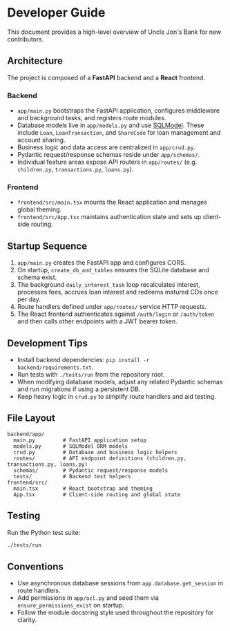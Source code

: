 # Developer Guide

This document provides a high-level overview of Uncle Jon's Bank for new contributors.

## Architecture

The project is composed of a **FastAPI** backend and a **React** frontend.

### Backend
- `app/main.py` bootstraps the FastAPI application, configures middleware and background tasks, and registers route modules.
- Database models live in `app/models.py` and use [SQLModel](https://sqlmodel.tiangolo.com/). These include `Loan`, `LoanTransaction`, and `ShareCode` for loan management and account sharing.
- Business logic and data access are centralized in `app/crud.py`.
- Pydantic request/response schemas reside under `app/schemas/`.
- Individual feature areas expose API routers in `app/routes/` (e.g. `children.py`, `transactions.py`, `loans.py`).

### Frontend
- `frontend/src/main.tsx` mounts the React application and manages global theming.
- `frontend/src/App.tsx` maintains authentication state and sets up client-side routing.

## Startup Sequence

1. `app/main.py` creates the FastAPI app and configures CORS.
2. On startup, `create_db_and_tables` ensures the SQLite database and schema exist.
3. The background `daily_interest_task` loop recalculates interest, processes fees, accrues loan interest and redeems matured CDs once per day.
4. Route handlers defined under `app/routes/` service HTTP requests.
5. The React frontend authenticates against `/auth/login` or `/auth/token` and then calls other endpoints with a JWT bearer token.

## Development Tips

- Install backend dependencies: `pip install -r backend/requirements.txt`.
- Run tests with `./tests/run` from the repository root.
- When modifying database models, adjust any related Pydantic schemas and run migrations if using a persistent DB.
- Keep heavy logic in `crud.py` to simplify route handlers and aid testing.

## File Layout

```
backend/app/
  main.py         # FastAPI application setup
  models.py       # SQLModel ORM models
  crud.py         # Database and business logic helpers
  routes/         # API endpoint definitions (children.py, transactions.py, loans.py)
  schemas/        # Pydantic request/response models
  tests/          # Backend test helpers
frontend/src/
  main.tsx        # React bootstrap and theming
  App.tsx         # Client-side routing and global state
```

## Testing

Run the Python test suite:

```bash
./tests/run
```

## Conventions

- Use asynchronous database sessions from `app.database.get_session` in route handlers.
- Add permissions in `app/acl.py` and seed them via `ensure_permissions_exist` on startup.
- Follow the module docstring style used throughout the repository for clarity.


